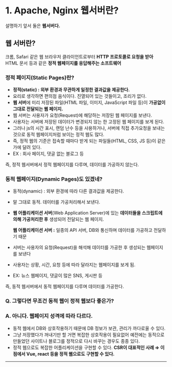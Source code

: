 # 1. Apache, Nginx 웹서버란?

설명하기 앞서 둘은 **웹서버다.**

## 웹 서버란?

크롬, Safari 같은 웹 브라우저 클라이언트로부터 **HTTP 프로토콜로 요청을 받아**
HTML 문서 등과 같은 **정적 웹페이지를 응답해주는 소프트웨어**

### 정적 페이지(Static Pages)란?

- **정적(static) : 외부 환경과 무관하게 일정한 결과값을 제공한다.**
- 요리로 생각하면 편의점 음식이다. 진열되어 있는 것들이고, 조리가 없다.
- **웹 서버**에 미리 저장된 파일(HTML 파일, 이미지, JavaScript 파일 등)이 **가공없이 그대로 전달되는 웹 페이지.**
- 웹 서버는 사용자가 요청(Request)에 해당하는 저장된 웹 페이지를 보낸다.
- 사용자는 서버에 저장된 데이터가 변경되지 않는 한 고정된 웹 페이지를 보게 된다.
- 그러나 js의 시간 표시, 랜덤 난수 등을 사용하거나, 서버에 직접 추가요청을 보내는 것으로 동적 웹페이지처럼 보이는 정적 웹도 많다.
- 즉, 정적 웹의 기준은 접속할 때마다 받게 되는 파일들(HTML, CSS, JS 등)이 같은가에 달려 있다.
- EX : 회사 페이지, 댓글 없는 블로그 등

즉, 정적 웹서버에서 정적 웹페이지를 다루며, 데이터를 가공하지 않는다.

### 동적 웹페이지(Dynamic Pages)도 있겠네?

- 동적(dynamic) : 외부 환경에 따라 다른 결과값을 제공한다.
- 말 그대로 동적. 데이터를 가공처리해서 보낸다.
- **웹 어플리케이션 서버**(Web Application Server)에 있는 **데이터들을 스크립트에 의해 가공처리한 후** 생성되어 전달되는 웹 페이지.

  **웹 어플리케이션 서버 :** 일종의 API 서버, DB와 통신하며 데이터를 가공하고 전달하기 때문

- 서버는 사용자의 요청(Request)을 해석해 데이터를 가공한 후 생성되는 웹페이지를 보낸다
- 사용자는 상황, 시간, 요청 등에 따라 달라지는 웹페이지를 보게 됨.
- EX: 뉴스 웹페이지, 댓글이 많은 SNS, 게시판 등

즉, 동적 웹서버에서 동적 웹페이지를 다루며 데이터를 가공한다.

### Q. **그렇다면 무조건 동적 웹이 정적 웹보다 좋은가?**

### A. **아니다. 웹페이지 성격에 따라 다르다.**

- 동적 웹에서 DB와 상호작용하기 때문에 DB 정보가 보관, 관리가 까다로울 수 있다.
- 그냥 저장했다가 꺼내기만 할 거면 복잡한 상호작용이 필요없어 예전에는 동적으로 만들었던 사이트나 블로그를 정적으로 다시 바꾸는 경우도 종종 있다.
- 정적 웹으로도 복잡한 어플리케이션을 구현할 수 있다. **CSR이 대표적인 사례
  ⇒ 이 점에서 Vue, react 등을 정적 웹으로도 구현할 수 있다.**

---
